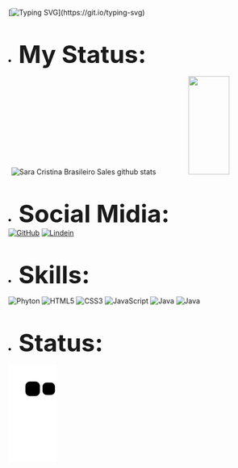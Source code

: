 [![Typing SVG](https://readme-typing-svg.herokuapp.com/?color=15A412&size=30&center=true&vCenter=true&width=1000&lines=Desenvolvedora+Jr+de+Html/+CSS/+JavaScript/+Python+And+Java;Focada+em+estudos+para+Backend!!)](https://git.io/typing-svg)


<br><li><b><font size="45">My Status:</font></b></li>
<div align="center">
  <img width="49%" height="195px" src="https://github-readme-stats.vercel.app/api?username=Saracristinas&show_icons=true&count_private=true&hide_border=true&title_color=FF3232&icon_color=FF3232&text_color=FFFFFF&bg_color=000000" alt="Sara Cristina Brasileiro Sales github stats" /> 
  
  <img width="40%" height="195px" src="https://github-readme-stats.vercel.app/api/top-langs/?username=Saracristinas&layout=compact&hide_border=true&title_color=FF3232&text_color=FFFFFF&bg_color=000000" />
</div>

<br><li><b><font size="45">Social Midia:</font></b></li>
[![GitHub](https://img.shields.io/badge/GitHub-100000?style=for-the-badge&logo=github&logoColor=white)](https://github.com/saracristinas?tab=repositories)
[![Lindein](https://img.shields.io/badge/LinkedIn-0077B5?style=for-the-badge&logo=linkedin&logoColor=white)](https://www.linkedin.com/in/sara-sales-dev-95520618a/)

<br><li><b><font size="45">Skills:</font></b></li>

![Phyton](https://img.shields.io/badge/Python-3776AB?style=for-the-badge&logo=python&logoColor=white)
![HTML5](https://img.shields.io/badge/HTML5-E34F26?style=for-the-badge&logo=html5&logoColor=white)
![CSS3](https://img.shields.io/badge/CSS3-1572B6?style=for-the-badge&logo=css3&logoColor=white)
![JavaScript](https://img.shields.io/badge/JavaScript-F7DF1E?style=for-the-badge&logo=javascript&logoColor=black)
![Java](https://img.shields.io/badge/Java-ED8B00?style=for-the-badge&logo=java&logoColor=white)
![Java](https://img.shields.io/badge/Git-E34F26?style=for-the-badge&logo=git&logoColor=white)

<br><li><b><font size="45">Status:</font></b></li>
</div>

![Snake animation](https://github.com/saracristinas/saracristinas/blob/output/github-contribution-grid-snake.svg)
 
</div>
